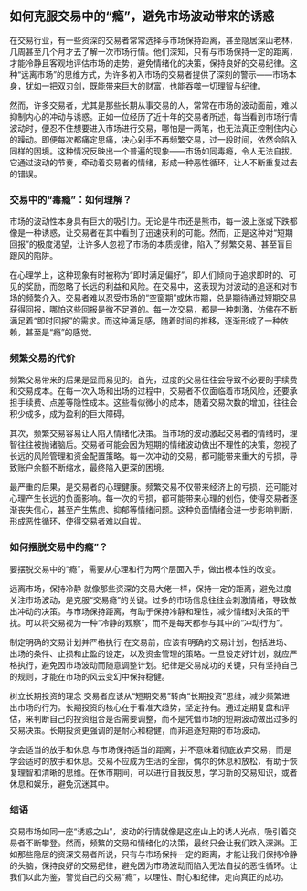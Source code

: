 
## 如何克服交易中的“瘾”，避免市场波动带来的诱惑  
在交易行业，有一些资深的交易者常常选择与市场保持距离，甚至隐居深山老林，几周甚至几个月才去了解一次市场行情。他们深知，只有与市场保持一定的距离，才能冷静且客观地评估市场的走势，避免情绪化的决策，保持良好的交易纪律。这种“远离市场”的思维方式，为许多初入市场的交易者提供了深刻的警示——市场本身，犹如一把双刃剑，既能带来巨大的财富，也能吞噬一切理智与纪律。

然而，许多交易者，尤其是那些长期从事交易的人，常常在市场的波动面前，难以抑制内心的冲动与诱惑。正如一位经历了近十年的交易者所述，每当看到市场行情波动时，便忍不住想要进入市场进行交易，哪怕是一两笔，也无法真正控制住内心的躁动。即便每次都痛定思痛，决心剁手不再频繁交易，过一段时间，依然会陷入同样的困境。这种情况反映出一个普遍的现象——市场如同毒瘾，令人无法自拔。它通过波动的节奏，牵动着交易者的情绪，形成一种恶性循环，让人不断重复过去的错误。

### 交易中的“毒瘾”：如何理解？
市场的波动性本身具有巨大的吸引力。无论是牛市还是熊市，每一波上涨或下跌都像是一种诱惑，让交易者在其中看到了迅速获利的可能。然而，正是这种对“短期回报”的极度渴望，让许多人忽视了市场的本质规律，陷入了频繁交易、甚至盲目跟风的陷阱。

在心理学上，这种现象有时被称为“即时满足偏好”，即人们倾向于追求即时的、可见的奖励，而忽略了长远的利益和风险。在交易中，这表现为对波动的追逐和对市场的频繁介入。交易者难以忍受市场的“空窗期”或休市期，总是期待通过短期交易获得回报，哪怕这些回报是微不足道的。每一次交易，都是一种刺激，仿佛在不断满足着“即时回报”的需求。而这种满足感，随着时间的推移，逐渐形成了一种依赖，甚至是“瘾”的感觉。

### 频繁交易的代价
频繁交易带来的后果是显而易见的。首先，过度的交易往往会导致不必要的手续费和交易成本。在每一次入场和出场的过程中，交易者不仅面临着市场风险，还要承担手续费、点差等隐性成本。这些看似微小的成本，随着交易次数的增加，往往会积少成多，成为盈利的巨大障碍。

其次，频繁交易容易让人陷入情绪化决策。当市场的波动激起交易者的情绪时，理智往往被抛诸脑后。交易者可能会因为短期的情绪波动做出不理性的决策，忽视了长远的风险管理和资金配置策略。每一次冲动的交易，都可能带来重大的亏损，导致账户余额不断缩水，最终陷入更深的困境。

最严重的后果，是交易者的心理健康。频繁交易不仅带来经济上的亏损，还可能对心理产生长远的负面影响。每一次的亏损，都可能带来心理的创伤，使得交易者逐渐丧失信心，甚至产生焦虑、抑郁等情绪问题。这种负面情绪会进一步影响判断，形成恶性循环，使得交易者难以自拔。

### 如何摆脱交易中的瘾”？
要摆脱交易中的“瘾”，需要从心理和行为两个层面入手，做出根本性的改变。

远离市场，保持冷静
就像那些资深的交易大佬一样，保持一定的距离，避免过度关注市场波动，是克服“交易瘾”的关键。过多的市场信息往往会刺激情绪，导致做出冲动的决策。与市场保持距离，有助于保持冷静和理性，减少情绪对决策的干扰。可以将交易视为一种“冷静的观察”，而不是每天都参与其中的“冲动行为”。

制定明确的交易计划并严格执行
在交易前，应该有明确的交易计划，包括进场、出场的条件、止损和止盈的设定，以及资金管理的策略。一旦设定好计划，就应严格执行，避免因市场波动而随意调整计划。纪律是交易成功的关键，只有坚持自己的规则，才能在市场的风云变幻中保持稳健。

树立长期投资的理念
交易者应该从“短期交易”转向“长期投资”思维，减少频繁进出市场的行为。长期投资的核心在于看准大趋势，坚定持有。通过定期复盘和评估，来判断自己的投资组合是否需要调整，而不是凭借市场的短期波动做出过多的交易决策。长期投资更强调的是耐心和稳健，而非追逐短期的市场波动。

学会适当的放手和休息
与市场保持适当的距离，并不意味着彻底放弃交易，而是学会适时的放手和休息。交易不应成为生活的全部，偶尔的休息和放松，有助于恢复理智和清晰的思维。在休市期间，可以进行自我反思，学习新的交易知识，或者休息和娱乐，避免沉迷其中。

### 结语
交易市场如同一座“诱惑之山”，波动的行情就像是这座山上的诱人光点，吸引着交易者不断攀登。然而，频繁的交易和情绪化的决策，最终只会让我们跌入深渊。正如那些隐居的资深交易者所说，只有与市场保持一定的距离，才能让我们保持冷静的头脑，保持良好的交易纪律，避免因为市场波动而陷入无法自拔的恶性循环。让我们以此为鉴，警觉自己的交易“瘾”，以理性、耐心和纪律，走向真正的成功。
